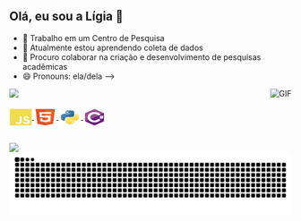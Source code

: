 ## Olá, eu sou a Lígia 👋



- 🔭 Trabalho em um Centro de Pesquisa
- 🌱 Atualmente estou aprendendo coleta de dados
- 👯 Procuro colaborar na criação e desenvolvimento de pesquisas acadêmicas
- 😄 Pronouns: ela/dela
-->

<div>
  <a href="https://github.com/ligiadlsimplicio">
  <img height="180em" src="https://github-readme-stats.vercel.app/api?username=ligiadlsimplicio&show_icons=true&theme=buefy&include_all_commits=true&count_private=true"/>  
    <img align="right" alt="GIF" src="https://i.giphy.com/sBKSknAybeD5dc7zSa.webp" />
</div>

<div style="display: inline_block"><br>
  <img align="center" alt="Rafa-Js" height="30" width="40" src="https://raw.githubusercontent.com/devicons/devicon/master/icons/javascript/javascript-plain.svg">
  <img align="center" alt="Rafa-HTML" height="30" width="40" src="https://raw.githubusercontent.com/devicons/devicon/master/icons/html5/html5-original.svg">
  <img align="center" alt="Rafa-Python" height="30" width="40" src="https://raw.githubusercontent.com/devicons/devicon/master/icons/python/python-original.svg">
  <img align="center" alt="Rafa-Csharp" height="30" width="40" src="https://raw.githubusercontent.com/devicons/devicon/master/icons/csharp/csharp-original.svg">
  
</div>

##
  
  <div> 
  <a href="https://instagram.com/ligia.simplicio" target="_blank"><img align="center" src="https://img.shields.io/badge/-Instagram-%23E4405F?style=for-the-badge&logo=instagram&logoColor=white" target="_blank"></a> 
</div>

<picture>
  <source media="(prefers-color-scheme: dark)" srcset="https://raw.githubusercontent.com/ligiadlsimplicio/ligiadlsimplicio/output/github-contribution-grid-snake-dark.svg">
  <source media="(prefers-color-scheme: light)" srcset="https://raw.githubusercontent.com/ligiadlsimplicio/ligiadlsimplicio/output/github-contribution-grid-snake.svg">
  <img alt="github contribution grid snake animation" src="https://raw.githubusercontent.com/ligiadlsimplicio/ligiadlsimplicio/output/github-contribution-grid-snake.svg">
</picture>

